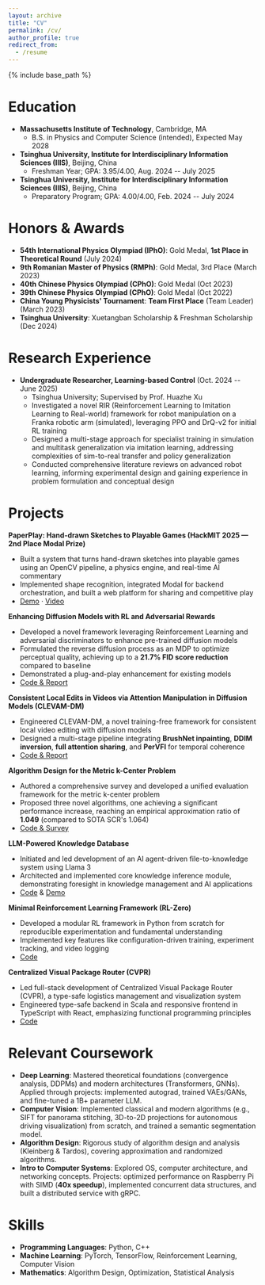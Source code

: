 ```yaml
---
layout: archive
title: "CV"
permalink: /cv/
author_profile: true
redirect_from:
  - /resume
---
```


{% include base_path %}

Education
======
* **Massachusetts Institute of Technology**, Cambridge, MA
  * B.S. in Physics and Computer Science (intended), Expected May 2028
* **Tsinghua University, Institute for Interdisciplinary Information Sciences (IIIS)**, Beijing, China
  * Freshman Year; GPA: 3.95/4.00, Aug. 2024 -- July 2025
* **Tsinghua University, Institute for Interdisciplinary Information Sciences (IIIS)**, Beijing, China
  * Preparatory Program; GPA: 4.00/4.00, Feb. 2024 -- July 2024

Honors & Awards
======
* **54th International Physics Olympiad (IPhO)**: Gold Medal, **1st Place in Theoretical Round** (July 2024)
* **9th Romanian Master of Physics (RMPh)**: Gold Medal, 3rd Place (March 2023)
* **40th Chinese Physics Olympiad (CPhO)**: Gold Medal (Oct 2023)
* **39th Chinese Physics Olympiad (CPhO)**: Gold Medal (Oct 2022)
* **China Young Physicists' Tournament**: **Team First Place** (Team Leader) (March 2023)
* **Tsinghua University**: Xuetangban Scholarship & Freshman Scholarship (Dec 2024)

Research Experience
======
* **Undergraduate Researcher, Learning-based Control** (Oct. 2024 -- June 2025)
  * Tsinghua University; Supervised by Prof. Huazhe Xu
  * Investigated a novel RIR (Reinforcement Learning to Imitation Learning to Real-world) framework for robot manipulation on a Franka robotic arm (simulated), leveraging PPO and DrQ-v2 for initial RL training
  * Designed a multi-stage approach for specialist training in simulation and multitask generalization via imitation learning, addressing complexities of sim-to-real transfer and policy generalization
  * Conducted comprehensive literature reviews on advanced robot learning, informing experimental design and gaining experience in problem formulation and conceptual design

Projects
======

**PaperPlay: Hand-drawn Sketches to Playable Games (HackMIT 2025 — 2nd Place Modal Prize)**
* Built a system that turns hand-drawn sketches into playable games using an OpenCV pipeline, a physics engine, and real-time AI commentary
* Implemented shape recognition, integrated Modal for backend orchestration, and built a web platform for sharing and competitive play
* [Demo](https://demo-description.vercel.app/) · [Video](https://www.youtube.com/watch?v=QjamuTbkZdQ)

**Enhancing Diffusion Models with RL and Adversarial Rewards**
* Developed a novel framework leveraging Reinforcement Learning and adversarial discriminators to enhance pre-trained diffusion models
* Formulated the reverse diffusion process as an MDP to optimize perceptual quality, achieving up to a **21.7% FID score reduction** compared to baseline
* Demonstrated a plug-and-play enhancement for existing models
* [Code & Report](https://github.com/HACLINE/DiffPPOGAN)

**Consistent Local Edits in Videos via Attention Manipulation in Diffusion Models (CLEVAM-DM)**
* Engineered CLEVAM-DM, a novel training-free framework for consistent local video editing with diffusion models
* Designed a multi-stage pipeline integrating **BrushNet inpainting**, **DDIM inversion**, **full attention sharing**, and **PerVFI** for temporal coherence
* [Code & Report](https://github.com/zehuaw1/CLEVAM-DM)

**Algorithm Design for the Metric k-Center Problem**
* Authored a comprehensive survey and developed a unified evaluation framework for the metric k-center problem
* Proposed three novel algorithms, one achieving a significant performance increase, reaching an empirical approximation ratio of **1.049** (compared to SOTA SCR's 1.064)
* [Code & Survey](https://github.com/zehuaw1/k-Center_Evaluation)

**LLM-Powered Knowledge Database**
* Initiated and led development of an AI agent-driven file-to-knowledge system using Llama 3
* Architected and implemented core knowledge inference module, demonstrating foresight in knowledge management and AI applications
* [Code](https://github.com/Hidden-Hyperparameter/LLM_project) & [Demo](https://cloud.tsinghua.edu.cn/f/0ae923c0f09a4f5d9d7c/)

**Minimal Reinforcement Learning Framework (RL-Zero)**
* Developed a modular RL framework in Python from scratch for reproducible experimentation and fundamental understanding
* Implemented key features like configuration-driven training, experiment tracking, and video logging
* [Code](https://github.com/zehuaw1/RL-Zero)

**Centralized Visual Package Router (CVPR)**
* Led full-stack development of Centralized Visual Package Router (CVPR), a type-safe logistics management and visualization system
* Engineered type-safe backend in Scala and responsive frontend in TypeScript with React, emphasizing functional programming principles
* [Code](https://github.com/zehuaw1/CVPR)

Relevant Coursework
======
* **Deep Learning**: Mastered theoretical foundations (convergence analysis, DDPMs) and modern architectures (Transformers, GNNs). Applied through projects: implemented autograd, trained VAEs/GANs, and fine-tuned a 1B+ parameter LLM.
* **Computer Vision**: Implemented classical and modern algorithms (e.g., SIFT for panorama stitching, 3D-to-2D projections for autonomous driving visualization) from scratch, and trained a semantic segmentation model.
* **Algorithm Design**: Rigorous study of algorithm design and analysis (Kleinberg & Tardos), covering approximation and randomized algorithms.
* **Intro to Computer Systems**: Explored OS, computer architecture, and networking concepts. Projects: optimized performance on Raspberry Pi with SIMD (**40x speedup**), implemented concurrent data structures, and built a distributed service with gRPC.

Skills
======
* **Programming Languages**: Python, C++
* **Machine Learning**: PyTorch, TensorFlow, Reinforcement Learning, Computer Vision
* **Mathematics**: Algorithm Design, Optimization, Statistical Analysis
